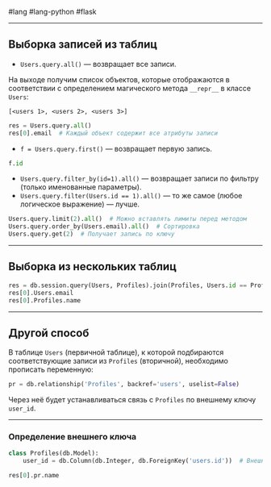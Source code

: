 #lang #lang-python #flask

---
## Выборка записей из таблиц

- `Users.query.all()` — возвращает все записи.

На выходе получим список объектов, которые отображаются в соответствии с определением магического метода `__repr__` в классе `Users`:

```
[<users 1>, <users 2>, <users 3>]
```

```python
res = Users.query.all()
res[0].email  # Каждый объект содержит все атрибуты записи
```

- `f = Users.query.first()` — возвращает первую запись.

```python
f.id
```

- `Users.query.filter_by(id=1).all()` — возвращает записи по фильтру (только именованные параметры).
- `Users.query.filter(Users.id == 1).all()` — то же самое (любое логическое выражение) — лучше.

```python
Users.query.limit(2).all()  # Можно вставлять лимиты перед методом
Users.query.order_by(Users.email).all()  # Сортировка
Users.query.get(2)  # Получает запись по ключу
```

---

## Выборка из нескольких таблиц

```python
res = db.session.query(Users, Profiles).join(Profiles, Users.id == Profiles.user_id).all()
res[0].Users.email
res[0].Profiles.name
```

---

## Другой способ

В таблице `Users` (первичной таблице), к которой подбираются соответствующие записи из `Profiles` (вторичной), необходимо прописать переменную:

```python
pr = db.relationship('Profiles', backref='users', uselist=False)
```

Через неё будет устанавливаться связь с `Profiles` по внешнему ключу `user_id`.

---

### Определение внешнего ключа

```python
class Profiles(db.Model):
    user_id = db.Column(db.Integer, db.ForeignKey('users.id'))  # Внешний ключ поля
```

```python
res[0].pr.name
```
